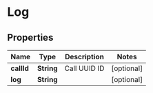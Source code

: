 
# Log

## Properties
Name | Type | Description | Notes
------------ | ------------- | ------------- | -------------
**callId** | **String** | Call UUID ID |  [optional]
**log** | **String** |  |  [optional]




